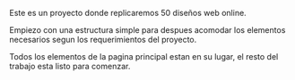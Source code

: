 Este es un proyecto donde replicaremos 50 diseños web online.

Empiezo con una estructura simple para despues acomodar los elementos necesarios segun los requerimientos del proyecto.

Todos los elementos de la pagina principal estan en su lugar, el resto del trabajo esta listo para comenzar.